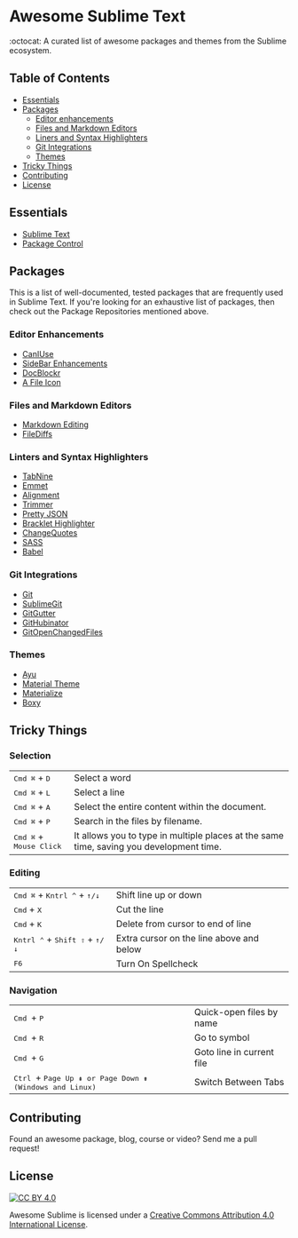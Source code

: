 # Awesome Sublime Text
:octocat: A curated list of awesome packages and themes from the Sublime ecosystem.

## Table of Contents
- [Essentials](#essentials)
- [Packages](#packages)
    + [Editor enhancements](#editor-enhancements)
    + [Files and Markdown Editors](#files-and-markdown-editors)
    + [Liners and Syntax Highlighters](#liners-and-syntax-highlighters)
    + [Git Integrations](#git-integrations)
    + [Themes](#themes)
- [Tricky Things](#tricky-things)
- [Contributing](#contributing)
- [License](#license)

## Essentials
* [Sublime Text](https://www.sublimetext.com/)
* [Package Control](https://packagecontrol.io/)

## Packages
This is a list of well-documented, tested packages that are frequently used in Sublime Text. If you're looking for an exhaustive list of packages, then check out the Package Repositories mentioned above.

### Editor Enhancements
* [CanIUse](https://github.com/Azd325/sublime-text-caniuse)
* [SideBar Enhancements](https://github.com/titoBouzout/SideBarEnhancements)
* [DocBlockr](https://github.com/spadgos/sublime-jsdocs)
* [A File Icon](https://packagecontrol.io/packages/A%20File%20Icon)

### Files and Markdown Editors
* [Markdown Editing](https://github.com/SublimeText-Markdown/MarkdownEditing)
* [FileDiffs](https://github.com/colinta/SublimeFileDiffs)

### Linters and Syntax Highlighters
* [TabNine](https://github.com/codota/tabnine-sublime)
* [Emmet](https://github.com/sergeche/emmet-sublime#readme)
* [Alignment](https://github.com/wbond/sublime_alignment)
* [Trimmer](https://github.com/wbond/sublime_alignment)
* [Pretty JSON](https://github.com/dzhibas/SublimePrettyJson)
* [Bracklet Highlighter](https://github.com/facelessuser/BracketHighlighter)
* [ChangeQuotes](https://packagecontrol.io/packages/ChangeQuotes)
* [SASS](https://packagecontrol.io/packages/Sass)
* [Babel](https://packagecontrol.io/packages/Babel)

### Git Integrations
* [Git](https://github.com/kemayo/sublime-text-git)
* [SublimeGit](https://packagecontrol.io/packages/SublimeGit)
* [GitGutter](https://packagecontrol.io/packages/GitGutter)
* [GitHubinator](https://packagecontrol.io/packages/GitHubinator)
* [GitOpenChangedFiles](https://packagecontrol.io/packages/GitOpenChangedFiles)

### Themes
* [Ayu](https://github.com/dempfi/ayu)
* [Material Theme](https://github.com/equinusocio/material-theme)
* [Materialize](https://github.com/saadq/Materialize)
* [Boxy](https://github.com/ihodev/sublime-boxy)

## Tricky Things
### Selection
<table>
    <tbody>
        <tr>
            <td><kbd>Cmd ⌘</kbd> + <kbd>D</kbd></td>
            <td>Select a word</td>
        </tr>
        <tr>
            <td><kbd>Cmd ⌘</kbd> + <kbd>L</kbd></td>
            <td>Select a line</td>
        </tr>
        <tr>
            <td><kbd>Cmd ⌘</kbd> + <kbd>A</kbd></td>
            <td>Select the entire content within the document.</td>
        </tr>
        <tr>
            <td>
                <kbd>Cmd ⌘</kbd> + <kbd>P</kbd>
            </td>
            <td>
                Search in the files by filename.
            </td>
        </tr>
        <tr>
            <td>
                <kbd>Cmd ⌘</kbd> + <kbd>Mouse Click</kbd>
            </td>
            <td>
                It allows you to type in multiple places at the same time, saving you development time.
            </td>
        </tr>
    </tbody>
</table>

### Editing
<table width="100%">
    <tbody>
        <tr>
            <td>
                <kbd>Cmd ⌘</kbd> + <kbd>Kntrl ^</kbd> + <kbd>↑/↓</kbd>
            </td>
            <td>
                Shift line up or down
            </td>
        </tr>
        <tr>
            <td>
                <kbd>Cmd</kbd> + <kbd>X</kbd>
            </td>
            <td>
                Cut the line
            </td>
        </tr>
        <tr>
            <td>
                <kbd>Cmd</kbd> + <kbd>K</kbd>
            </td>
            <td>
                Delete from cursor to end of line
            </td>
        </tr>
        <tr>
            <td>
                <kbd>Kntrl ⌃</kbd> + <kbd>Shift ⇧</kbd> + <kbd>↑/↓</kbd>
            </td>
            <td>Extra cursor on the line above and below</td>
        </tr>
        <tr>
            <td>
                <kbd>F6</kbd>
            </td>
            <td>Turn On Spellcheck</td>
        </tr>
    </tbody>
</table>

### Navigation
<table>
    <tbody>
        <tr>
            <td>
                <kbd>Cmd </kbd> + <kbd>P</kbd>
            </td>
            <td>
                Quick-open files by name
            </td>
        </tr>
        <tr>
            <td>
                <kbd>Cmd </kbd> + <kbd>R</kbd>
            </td>
            <td>
                Go to symbol
            </td>
        </tr>
        <tr>
            <td>
                <kbd>Cmd </kbd> + <kbd>G</kbd>
            </td>
            <td>
                Goto line in current file
            </td>
        </tr>
        <tr>
            <td>
                <kbd>Ctrl </kbd> + <kbd>Page Up ⇞ or Page Down ⇟ (Windows and Linux)</kbd>
            </td>
            <td>
                Switch Between Tabs
            </td>
        </tr>
    </tbody>
</table>

## Contributing
Found an awesome package, blog, course or video? Send me a pull request!

## License
[![CC BY 4.0](https://licensebuttons.net/l/by/4.0/88x31.png)](https://creativecommons.org/licenses/by/4.0/)

Awesome Sublime is licensed under a  [Creative Commons Attribution 4.0 International License](https://creativecommons.org/licenses/by/4.0/).
